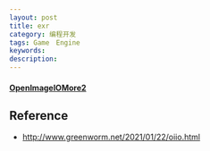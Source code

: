 ```yaml
---
layout: post
title: exr
category: 编程开发
tags: Game　Engine
keywords: 
description: 
---
```


#### [OpenImageIO](https://github.com/OpenImageIO)[More2](https://openimageio.readthedocs.io/en/master/index.html)

## Reference

* <http://www.greenworm.net/2021/01/22/oiio.html>
